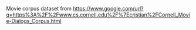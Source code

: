 Movie corpus dataset from https://www.google.com/url?q=https%3A%2F%2Fwww.cs.cornell.edu%2F%7Ecristian%2FCornell_Movie-Dialogs_Corpus.html
